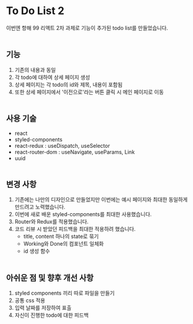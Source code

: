 # To Do List 2
이번엔 항해 99 리액트 2차 과제로 기능이 추가된 todo list를 만들었습니다.
<br/><br/>

## 기능
1. 기존의 내용과 동일
2. 각 todo에 대하여 상세 페이지 생성
3. 상세 페이지는 각 todo의 id와 제목, 내용이 포함됨
4. 또한 상세 페이지에서 '이전으로'라는 버튼 클릭 시 메인 페이지로 이동
<br/><br/>

## 사용 기술
- react
- styled-components
- react-redux : useDispatch, useSelector
- react-router-dom : useNavigate, useParams, Link
- uuid
<br/><br/>

## 변경 사항
1. 기존에는 나만의 디자인으로 만들었지만 이번에는 예시 페이지와 최대한 동일하게 만드려고 노력했습니다.
2. 이번에 새로 배운 styled-components를 최대한 사용했습니다.
3. Router와 Redux를 적용했습니다.
4. 코드 리뷰 시 받았던 피드백을 최대한 적용하려 했습니다.
	- title, content 하나의 state로 묶기
	- Working와 Done의 컴포넌트 일체화
	- id 생성 함수
<br/><br/>

## 아쉬운 점 및 향후 개선 사항
1. styled components 끼리 따로 파일을 만들기
2. 공통 css 적용
3. 입력 날짜를 저장하여 표출
4. 자신이 진행한 todo에 대한 피드백